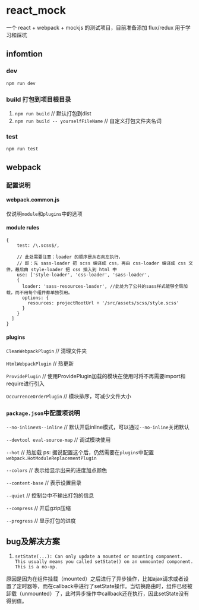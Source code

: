 # react_mock

一个 react + webpack + mockjs 的测试项目，目前准备添加 flux/redux 用于学习和踩坑

## infomtion

### dev

`npm run dev`

### build 打包到项目根目录

1. `npm run build` // 默认打包到dist
2. `npm run build -- yourselfFileName` // 自定义打包文件夹名词

### test

`npm run test`

## webpack

### 配置说明

#### webpack.common.js

仅说明`module`和`plugins`中的选项

#### module rules

    {
        test: /\.scss$/,

        // 此处需要注意：loader 的顺序是从右向左执行，
        // 即：先 sass-loader 把 scss 编译成 css，再由 css-loader 编译成 css 文件，最后由 style-loader 把 css 插入到 html 中
        use: ['style-loader', 'css-loader', 'sass-loader',
        {
          loader: 'sass-resources-loader', //此处为了公共的sass样式能够全局加载，而不用每个组件都单独引用。
          options: {
            resources: projectRootUrl + '/src/assets/scss/style.scss'
          }
        }
      ]
    }

#### plugins

`CleanWebpackPlugin` // 清理文件夹

`HtmlWebpackPlugin` // 热更新

`ProvidePlugin` // 使用ProvidePlugin加载的模块在使用时将不再需要import和require进行引入

`OccurrenceOrderPlugin` // 模块排序，可减少文件大小

### `package.json`中配置项说明

`--no-inline`vs`--inline` // 默认开启inline模式，可以通过`--no-inline`关闭默认

`--devtool eval-source-map` // 调试模块使用

`--hot` // 热加载  ps: 据说配置这个后，仍然需要在`plugins`中配置`webpack.HotModuleReplacementPlugin`

`--colors` // 表示给显示出来的进度加点颜色

`--content-base` // 表示设置目录

`--quiet` // 控制台中不输出打包的信息

`--compress` // 开启gzip压缩

`--progress` // 显示打包的进度


## bug及解决方案

1. ` setState(...): Can only update a mounted or mounting component. This usually means you called setState() on an unmounted component. This is a no-op. `

原因是因为在组件挂载（mounted）之后进行了异步操作，比如ajax请求或者设置了定时器等，而在callback中进行了setState操作。当切换路由时，组件已经被卸载（unmounted）了，此时异步操作中callback还在执行，因此setState没有得到值。
